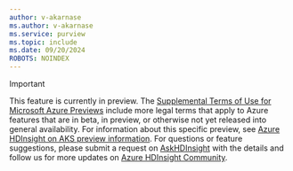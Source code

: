 ```yaml
---
author: v-akarnase
ms.author: v-akarnase
ms.service: purview
ms.topic: include
ms.date: 09/20/2024
ROBOTS: NOINDEX
---
```


> [!IMPORTANT]
> This feature is currently in preview. The [Supplemental Terms of Use for Microsoft Azure Previews](https://azure.microsoft.com/support/legal/preview-supplemental-terms/) include more legal terms that apply to Azure features that are in beta, in preview, or otherwise not yet released into general availability. For information about this specific preview, see [Azure HDInsight on AKS preview information](../preview.md). For questions or feature suggestions, please submit a request on [AskHDInsight](https://aka.ms/askhdinsight) with the details and follow us for more updates on [Azure HDInsight Community](https://www.linkedin.com/groups/14313521/).
